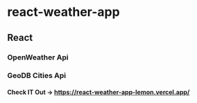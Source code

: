 # react-weather-app

## React
### OpenWeather Api
### GeoDB Cities Api

#### Check IT Out -> https://react-weather-app-lemon.vercel.app/

